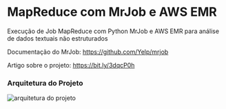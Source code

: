 # MapReduce com MrJob e AWS EMR
Execução de Job MapReduce com Python MrJob e AWS EMR para análise de dados textuais não estruturados

Documentação do MrJob: https://github.com/Yelp/mrjob

Artigo sobre o projeto: https://bit.ly/3dqcP0h

### Arquitetura do Projeto

![arquitetura do projeto](https://cdn-images-1.medium.com/max/800/1*uPr46z555fiJfHeaz8gh3g.png)
